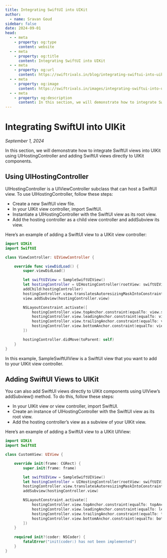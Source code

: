 ```yaml
---
title: Integrating SwiftUI into UIKit
author:
  - name: Sravan Goud
sidebar: false
date: 2024-09-01
head:
  - - meta
    - property: og:type
      content: website
  - - meta
    - property: og:title
      content: Integrating SwiftUI into UIKit
  - - meta
    - property: og:url
      content: https://swiftrivals.in/blog/integrating-swiftui-into-uikit
  - - meta
    - property: og:image
      content: https://swiftrivals.in/images/integrating-swiftui-into-uikit.png
  - - meta
    - property: og:description
      content: In this section, we will demonstrate how to integrate SwiftUI views into UIKit using UIHostingController and adding SwiftUI views directly to UIKit components.
---
```


# Integrating SwiftUI into UIKit

_September 1, 2024_

In this section, we will demonstrate how to integrate SwiftUI views into UIKit using UIHostingController and adding SwiftUI views directly to UIKit components.

## Using UIHostingController

UIHostingController is a UIViewController subclass that can host a SwiftUI view. To use UIHostingController, follow these steps:

- Create a new SwiftUI view file.
- In your UIKit view controller, import SwiftUI.
- Instantiate a UIHostingController with the SwiftUI view as its root view.
- Add the hosting controller as a child view controller and addSubview its view.

Here’s an example of adding a SwiftUI view to a UIKit view controller:

```swift
import UIKit
import SwiftUI

class ViewController: UIViewController {

    override func viewDidLoad() {
        super.viewDidLoad()

        let swiftUIView = SampleSwiftUIView()
        let hostingController = UIHostingController(rootView: swiftUIView)
        addChild(hostingController)
        hostingController.view.translatesAutoresizingMaskIntoConstraints = false
        view.addSubview(hostingController.view)

        NSLayoutConstraint.activate([
            hostingController.view.topAnchor.constraint(equalTo: view.safeAreaLayoutGuide.topAnchor),
            hostingController.view.leadingAnchor.constraint(equalTo: view.leadingAnchor),
            hostingController.view.trailingAnchor.constraint(equalTo: view.trailingAnchor),
            hostingController.view.bottomAnchor.constraint(equalTo: view.bottomAnchor)
        ])

        hostingController.didMove(toParent: self)
    }
}
```

In this example, SampleSwiftUIView is a SwiftUI view that you want to add to your UIKit view controller.

## Adding SwiftUI Views to UIKit

You can also add SwiftUI views directly to UIKit components using UIView’s addSubview() method. To do this, follow these steps:

- In your UIKit view or view controller, import SwiftUI.
- Create an instance of UIHostingController with the SwiftUI view as its root view.
- Add the hosting controller’s view as a subview of your UIKit view.

Here’s an example of adding a SwiftUI view to a UIKit UIView:

```swift
import UIKit
import SwiftUI

class CustomView: UIView {

    override init(frame: CGRect) {
        super.init(frame: frame)

        let swiftUIView = SampleSwiftUIView()
        let hostingController = UIHostingController(rootView: swiftUIView)
        hostingController.view.translatesAutoresizingMaskIntoConstraints = false
        addSubview(hostingController.view)

        NSLayoutConstraint.activate([
            hostingController.view.topAnchor.constraint(equalTo: topAnchor),
            hostingController.view.leadingAnchor.constraint(equalTo: leadingAnchor),
            hostingController.view.trailingAnchor.constraint(equalTo: trailingAnchor),
            hostingController.view.bottomAnchor.constraint(equalTo: bottomAnchor)
        ])
    }
    
    required init?(coder: NSCoder) {
        fatalError("init(coder:) has not been implemented")
    }
}
```